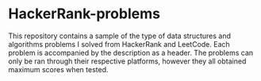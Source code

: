 # HackerRank-problems

This repository contains a sample of the type of data structures and algorithms problems I solved from HackerRank and LeetCode. 
Each problem is accompanied by the description as a header. 
The problems can only be ran through their respective platforms, however they all obtained maximum scores when tested.
